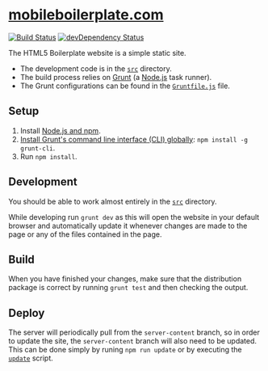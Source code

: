 # [mobileboilerplate.com](http://mobileboilerplate.com/)

[![Build Status](https://travis-ci.org/h5bp/html5boilerplate.com-mobile.svg)](https://travis-ci.org/h5bp/html5boilerplate.com-mobile)
[![devDependency Status](https://david-dm.org/h5bp/html5boilerplate.com-mobile/dev-status.svg)](https://david-dm.org/h5bp/html5boilerplate.com-mobile#info=devDependencies)

The HTML5 Boilerplate website is a simple static site.

* The development code is in the
  [`src`](https://github.com/h5bp/mobileboilerplate.com/tree/master/src)
  directory.
* The build process relies on [Grunt](http://gruntjs.com) (a
  [Node.js](http://nodejs.org) task runner).
* The Grunt configurations can be found in the
  [`Gruntfile.js`](https://github.com/h5bp/mobileboilerplate.com/blob/master/Gruntfile.js)
  file.

## Setup

1. Install [Node.js and npm](http://nodejs.org/download/).
2. [Install Grunt's command line interface (CLI)
   globally](http://gruntjs.com/getting-started#installing-the-cli):
   `npm install -g grunt-cli`.
3. Run `npm install`.

## Development

You should be able to work almost entirely in the
[`src`](https://github.com/h5bp/mobileboilerplate.com/tree/master/src) directory.

While developing run `grunt dev` as this will open the website in your default
browser and automatically update it whenever changes are made to the page or any
of the files contained in the page.

## Build

When you have finished your changes, make sure that the distribution package is
correct by running `grunt test` and then checking the output.

## Deploy

The server will periodically pull from the `server-content` branch,
so in order to update the site, the `server-content` branch will also need to be
updated. This can be done simply by runing `npm run update` or by executing the
[`update`](https://github.com/h5bp/mobileboilerplate.com/tree/master/bin/update.sh)
script.
